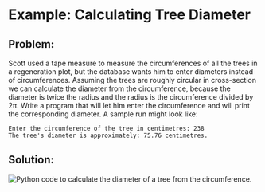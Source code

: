 # Example: Calculating Tree Diameter

## Problem:

Scott used a tape measure to measure the circumferences of all the trees in a regeneration plot, but the database wants him to enter diameters instead of circumferences. Assuming the trees are roughly circular in cross-section we can calculate the diameter from the circumference, because the diameter is twice the radius and the radius is the circumference divided by 2π. Write a program that will let him enter the circumference and will print the corresponding diameter. A sample run might look like:

```plaintext
Enter the circumference of the tree in centimetres: 238
The tree's diameter is approximately: 75.76 centimetres.
```

## Solution:

![Python code to calculate the diameter of a tree from the
circumference.](17_tree_circumference.py.png)
